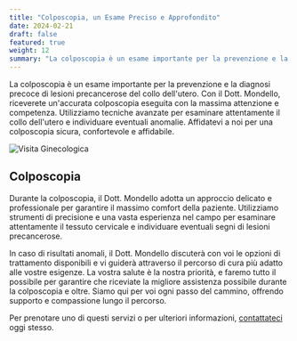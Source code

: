 ```yaml
---
title: "Colposcopia, un Esame Preciso e Approfondito"
date: 2024-02-21
draft: false
featured: true
weight: 12
summary: "La colposcopia è un esame importante per la prevenzione e la diagnosi precoce di lesioni precancerose del collo dell'utero."
---
```



La colposcopia è un esame importante per la prevenzione e la diagnosi precoce di lesioni precancerose del collo dell'utero. Con il Dott. Mondello, riceverete un'accurata colposcopia eseguita con la massima attenzione e competenza. Utilizziamo tecniche avanzate per esaminare attentamente il collo dell'utero e individuare eventuali anomalie. Affidatevi a noi per una colposcopia sicura, confortevole e affidabile.<!--more-->

![Visita Ginecologica](/images/visita-ginecologica.jpeg)

## Colposcopia

Durante la colposcopia, il Dott. Mondello adotta un approccio delicato e professionale per garantire il massimo comfort della paziente. Utilizziamo strumenti di precisione e una vasta esperienza nel campo per esaminare attentamente il tessuto cervicale e individuare eventuali segni di lesioni precancerose.

In caso di risultati anomali, il Dott. Mondello discuterà con voi le opzioni di trattamento disponibili e vi guiderà attraverso il percorso di cura più adatto alle vostre esigenze. La vostra salute è la nostra priorità, e faremo tutto il possibile per garantire che riceviate la migliore assistenza possibile durante la colposcopia e oltre. Siamo qui per voi ogni passo del cammino, offrendo supporto e compassione lungo il percorso.

Per prenotare uno di questi servizi o per ulteriori informazioni, [contattateci](/contact) oggi stesso.
